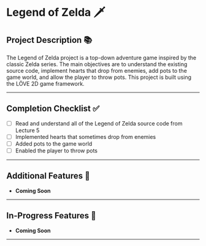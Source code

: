 # Legend of Zelda 🗡️

## Project Description 📚
The Legend of Zelda project is a top-down adventure game inspired by the classic Zelda series. The main objectives are to understand the existing source code, implement hearts that drop from enemies, add pots to the game world, and allow the player to throw pots. This project is built using the LÖVE 2D game framework.

---

## Completion Checklist ✅
- [ ] Read and understand all of the Legend of Zelda source code from Lecture 5
- [ ] Implemented hearts that sometimes drop from enemies
- [ ] Added pots to the game world
- [ ] Enabled the player to throw pots

---

## Additional Features 🌟
- **Coming Soon**

---

## In-Progress Features 🚧
- **Coming Soon**

---

